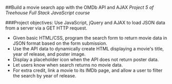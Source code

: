 ##Build a movie search app with the OMDb API and AJAX
*Project 5 of Treehouse Full Stack JavaScript course*

###Project objectives:
Use JavaScript, jQuery and AJAX to load JSON data from a server via a GET HTTP request.

* Given basic HTML/CSS, program the search form to return movie data in JSON format based on the form submission.
* Use the API data to dynamically create HTML displaying a movie's title, year of release, and poster image.
* Display a placeholder icon when the API does not return poster data.
* Let users know when search returns no movie data.
* For extra credit, link a movie to its IMDb page, and allow a user to filter the search by year of release.
